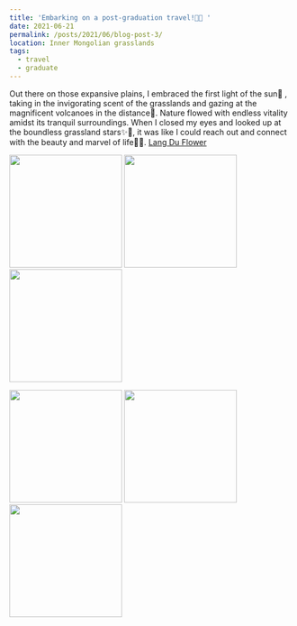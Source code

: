 ```yaml
---
title: 'Embarking on a post-graduation travel!🌾🐎 '
date: 2021-06-21
permalink: /posts/2021/06/blog-post-3/
location: Inner Mongolian grasslands
tags:
  - travel
  - graduate
---
```


Out there on those expansive plains, I embraced the first light of the sun🌅 , taking in the invigorating scent of the grasslands and gazing at the magnificent volcanoes in the distance🌋. Nature flowed with endless vitality amidst its tranquil surroundings. When I closed my eyes and looked up at the boundless grassland stars✨🌠, it was like I could reach out and connect with the beauty and marvel of life🌟💫. 
[Lang Du Flower](https://ziweiwuzw.github.io/Personal-Homepage/images/Moment/IMG4-1.png)

<p float="middle">
  <img src="https://ziweiwuzw.github.io/Personal-Homepage/images/Moment/IMG4.png" width="200" />
  <img src="https://ziweiwuzw.github.io/Personal-Homepage/images/Moment/IMG4-2.png" width="200" /> 
  <img src="https://ziweiwuzw.github.io/Personal-Homepage/images/Moment/IMG4-3.png" width="200" />
</p>

<p float="middle">
  <img src="https://ziweiwuzw.github.io/Personal-Homepage/images/Moment/IMG5.png" width="200" /> 
  <img src="https://ziweiwuzw.github.io/Personal-Homepage/images/Moment/IMG7.png" width="200" />
  <img src="https://ziweiwuzw.github.io/Personal-Homepage/images/Moment/IMG8.png" width="200" />
</p>
